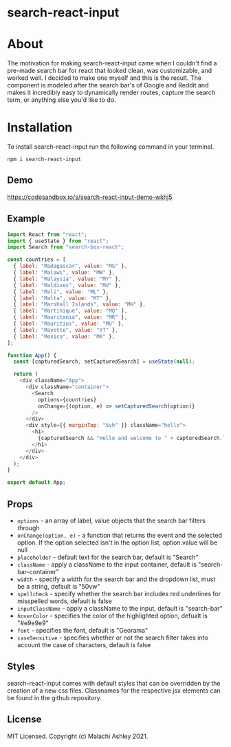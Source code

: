 # search-react-input

# About

The motivation for making search-react-input came when I couldn't find a pre-made search bar for react that looked clean, was customizable, and worked well. I decided to make one myself and this is the result. The component is modeled after the search bar's of Google and Reddit and makes it incredibly easy to dynamically render routes, capture the search term, or anything else you'd like to do.

# Installation

To install search-react-input run the following command in your terminal.

```
npm i search-react-input
```

## Demo

https://codesandbox.io/s/search-react-input-demo-wkhj5

## Example

```javascript
import React from "react";
import { useState } from "react";
import Search from "search-box-react";

const countries = [
  { label: "Madagascar", value: "MG" },
  { label: "Malawi", value: "MW" },
  { label: "Malaysia", value: "MY" },
  { label: "Maldives", value: "MV" },
  { label: "Mali", value: "ML" },
  { label: "Malta", value: "MT" },
  { label: "Marshall Islands", value: "MH" },
  { label: "Martinique", value: "MQ" },
  { label: "Mauritania", value: "MR" },
  { label: "Mauritius", value: "MU" },
  { label: "Mayotte", value: "YT" },
  { label: "Mexico", value: "MX" },
];

function App() {
  const [capturedSearch, setCapturedSearch] = useState(null);

  return (
    <div className="App">
      <div className="container">
        <Search
          options={countries}
          onChange={(option, e) => setCapturedSearch(option)}
        />
      </div>
      <div style={{ marginTop: "5vh" }} className="hello">
        <h1>
          {capturedSearch && "Hello and welcome to " + capturedSearch.label}
        </h1>
      </div>
    </div>
  );
}

export default App;
```

## Props

- `options` - an array of label, value objects that the search bar filters through
- `onChange(option, e)` - a function that returns the event and the selected option. If the option selected isn't in the option list, option.value will be null
- `placeholder` - default text for the search bar, default is "Search"
- `className` - apply a className to the input container, default is "search-bar-container"
- `width` - specify a width for the search bar and the dropdown list, must be a string, default is "50vw"
- `spellcheck` - specify whether the search bar includes red underlines for misspelled words, default is false
- `inputClassName` - apply a className to the input, default is "search-bar"
- `hoverColor` - specifies the color of the highlighted option, defualt is "#e9e9e9"
- `font` - specifies the font, default is "Georama"
- `caseSensitive` - specifies whether or not the search filter takes into account the case of characters, default is false

## Styles

search-react-input comes with default styles that can be overridden by the creation of a new css files. Classnames for the respective jsx elements can be found in the github repository.

## License

MIT Licensed. Copyright (c) Malachi Ashley 2021.
